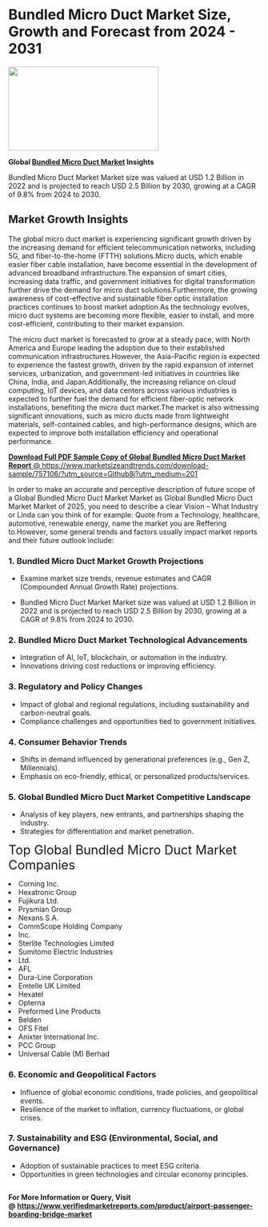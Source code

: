 <H1>Bundled Micro Duct Market Size, Growth and Forecast from 2024 - 2031</H1><img class="aligncenter size-medium wp-image-584254" src="https://thirdeyenews.in/wp-content/uploads/2024/09/Global-Market-Research-300x168.jpeg" alt="" width="300" height="168" /><p><strong>Global&nbsp;<a href="https://www.marketsizeandtrends.com/download-sample/757106/?utm_source=Github8j?utm_medium=201">Bundled Micro Duct Market</a> Insights</strong></p><p>Bundled Micro Duct Market Market size was valued at USD 1.2 Billion in 2022 and is projected to reach USD 2.5 Billion by 2030, growing at a CAGR of 9.8% from 2024 to 2030.</p><p><h2>Market Growth Insights</h2> <p>The global micro duct market is experiencing significant growth driven by the increasing demand for efficient telecommunication networks, including 5G, and fiber-to-the-home (FTTH) solutions.Micro ducts, which enable easier fiber cable installation, have become essential in the development of advanced broadband infrastructure.The expansion of smart cities, increasing data traffic, and government initiatives for digital transformation further drive the demand for micro duct solutions.Furthermore, the growing awareness of cost-effective and sustainable fiber optic installation practices continues to boost market adoption.As the technology evolves, micro duct systems are becoming more flexible, easier to install, and more cost-efficient, contributing to their market expansion.</p> <p><a href="#"></a></p> <p>The micro duct market is forecasted to grow at a steady pace, with North America and Europe leading the adoption due to their established communication infrastructures.However, the Asia-Pacific region is expected to experience the fastest growth, driven by the rapid expansion of internet services, urbanization, and government-led initiatives in countries like China, India, and Japan.Additionally, the increasing reliance on cloud computing, IoT devices, and data centers across various industries is expected to further fuel the demand for efficient fiber-optic network installations, benefiting the micro duct market.The market is also witnessing significant innovations, such as micro ducts made from lightweight materials, self-contained cables, and high-performance designs, which are expected to improve both installation efficiency and operational performance.</p> <p><a href="#"></p><p><span class=""><strong>Download Full PDF Sample Copy of Global Bundled Micro Duct Market Report</strong> @ <a href="https://www.marketsizeandtrends.com/download-sample/757106/?utm_source=Github8j?utm_medium=201" target="_blank">https://www.marketsizeandtrends.com/download-sample/757106/?utm_source=Github8j?utm_medium=201</a></span></p><p>In order to make an accurate and perceptive description of future scope of a Global&nbsp;Bundled Micro Duct Market Market as Global&nbsp;Bundled Micro Duct Market Market of 2025, you need to describe a clear Vision &ndash; What Industry or Linda can you think of for example: Quote from a Technology, healthcare, automotive, renewable energy, name the market you are Reffering to.However, some general trends and factors usually impact market reports and their future outlook include:</p><h3>1.&nbsp;<strong>Bundled Micro Duct Market Growth Projections</strong></h3><ul><li>Examine market size trends, revenue estimates and CAGR (Compounded Annual Growth Rate) projections.</li><li><p>Bundled Micro Duct Market Market size was valued at USD 1.2 Billion in 2022 and is projected to reach USD 2.5 Billion by 2030, growing at a CAGR of 9.8% from 2024 to 2030.</p></li></ul><h3>2.&nbsp;<strong>Bundled Micro Duct Market Technological Advancements</strong></h3><ul><li>Integration of AI, IoT, blockchain, or automation in the industry.</li><li>Innovations driving cost reductions or improving efficiency.</li></ul><h3>3.&nbsp;<strong>Regulatory and Policy Changes</strong></h3><ul><li>Impact of global and regional regulations, including sustainability and carbon-neutral goals.</li><li>Compliance challenges and opportunities tied to government initiatives.</li></ul><h3>4.&nbsp;<strong>Consumer Behavior Trends</strong></h3><ul><li>Shifts in demand influenced by generational preferences (e.g., Gen Z, Millennials).</li><li>Emphasis on eco-friendly, ethical, or personalized products/services.</li></ul><h3>5.&nbsp;<strong>Global Bundled Micro Duct Market Competitive Landscape</strong></h3><ul><li>Analysis of key players, new entrants, and partnerships shaping the industry.</li><li>Strategies for differentiation and market penetration.</li></ul><p data-pm-slice="1 1 []"><span style="color: inherit; font-family: inherit; font-size: 25px;">Top Global Bundled Micro Duct Market Companies</span></p><div class="" data-test-id=""><p><li>Corning Inc.</li><li> Hexatronic Group</li><li> Fujikura Ltd.</li><li> Prysmian Group</li><li> Nexans S.A.</li><li> CommScope Holding Company</li><li> Inc.</li><li> Sterlite Technologies Limited</li><li> Sumitomo Electric Industries</li><li> Ltd.</li><li> AFL</li><li> Dura-Line Corporation</li><li> Emtelle UK Limited</li><li> Hexatel</li><li> Opterna</li><li> Preformed Line Products</li><li> Belden</li><li> OFS Fitel</li><li> Anixter International Inc.</li><li> PCC Group</li><li> Universal Cable (M) Berhad</li></p></div><h3>6.&nbsp;<strong>Economic and Geopolitical Factors</strong></h3><ul><li>Influence of global economic conditions, trade policies, and geopolitical events.</li><li>Resilience of the market to inflation, currency fluctuations, or global crises.</li></ul><h3>7.&nbsp;<strong>Sustainability and ESG (Environmental, Social, and Governance)</strong></h3><ul><li>Adoption of sustainable practices to meet ESG criteria.</li><li>Opportunities in green technologies and circular economy principles.</li></ul><h2><strong style="font-size: 14px;">For More Information or Query, Visit @&nbsp;</strong><a style="background-color: #ffffff; font-size: 14px;" href="https://www.marketsizeandtrends.com/report/bundled-micro-duct-market/" target="_blank">https://www.verifiedmarketreports.com/product/airport-passenger-boarding-bridge-market</a></h2>